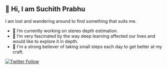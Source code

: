 ## 👋 Hi, I am Suchith Prabhu

<!--
**suchith720/suchith720** is a ✨ _special_ ✨ repository because its `README.md` (this file) appears on your GitHub profile.

Here are some ideas to get you started:

- 🔭 I’m currently working on ...
- 🌱 I’m currently learning ...
- 👯 I’m looking to collaborate on ...
- 🤔 I’m looking for help with ...
- 💬 Ask me about ...
- 📫 How to reach me: ...
- 😄 Pronouns: ...
- ⚡ Fun fact: ...
-->

I am lost and wandering around to find something that suits me.

- 🔭 I’m currently working on stereo depth estimation.
- 🌱 I’m very fascinated by the way deep learning affected our lives and would like to explore it in depth.
- 🤔 I'm a strong believer of taking small steps each day to get better at my craft. 

[![Twitter Follow](https://img.shields.io/twitter/follow/amitness?label=Follow&style=social)](https://twitter.com/suchith720)

<!--
[![last learned](https://img.shields.io/github/last-commit/amitness/learning?label=last%20learned&style=flat-square)](https://github.com/amitness/learning) 
-->
